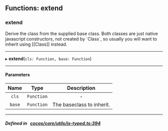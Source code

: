 ## Functions: extend

### extend

Derive the class from the supplied base class.
Both classes are just native javascript constructors, not created by &#x60;Class&#x60;, so
usually you will want to inherit using [[Class]] instead.
___
▸ **extend**(`cls: Function, base: Function`)
___


#### Parameters

| Name | Type | Description |
| :------: | :------: | :------: |
| `cls` | `Function` | - |
| `base` | `Function` | The baseclass to inherit.  |

___


##### Defined in &nbsp;   [cocos/core/utils/js-typed.ts:394](https://github.com/cocos-creator/engine/blob/c7bf6b8a9/cocos/core/utils/js-typed.ts#L394)&nbsp;
